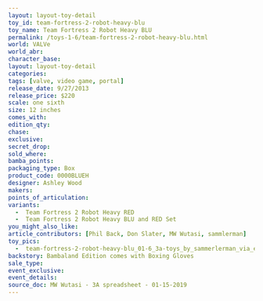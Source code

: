 ```yaml
---
layout: layout-toy-detail 
toy_id: team-fortress-2-robot-heavy-blu
toy_name: Team Fortress 2 Robot Heavy BLU
permalink: /toys-1-6/team-fortress-2-robot-heavy-blu.html
world: VALVe
world_abr: 
character_base: 
layout: layout-toy-detail
categories: 
tags: [valve, video game, portal]
release_date: 9/27/2013
release_price: $220 
scale: one sixth
size: 12 inches
comes_with: 
edition_qty: 
chase: 
exclusive: 
secret_drop: 
sold_where: 
bamba_points: 
packaging_type: Box
product_code: 0000BLUEH
designer: Ashley Wood
makers: 
points_of_articulation: 
variants: 
  -  Team Fortress 2 Robot Heavy RED
  -  Team Fortress 2 Robot Heavy BLU and RED Set
you_might_also_like: 
article_contributors: [Phil Back, Don Slater, MW Wutasi, sammlerman]
toy_pics: 
  -  team-fortress-2-robot-heavy-blu_01-6_3a-toys_by_sammerlerman_via_ebay.jpg
backstory: Bambaland Edition comes with Boxing Gloves
sale_type: 
event_exclusive: 
event_details: 
source_doc: MW Wutasi - 3A spreadsheet - 01-15-2019
---
```

